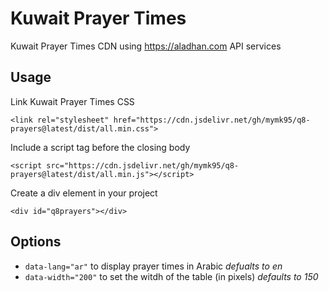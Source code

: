 # Kuwait Prayer Times
Kuwait Prayer Times CDN using https://aladhan.com API services

## Usage
Link Kuwait Prayer Times CSS

`<link rel="stylesheet" href="https://cdn.jsdelivr.net/gh/mymk95/q8-prayers@latest/dist/all.min.css">`

Include a script tag before the closing body

`<script src="https://cdn.jsdelivr.net/gh/mymk95/q8-prayers@latest/dist/all.min.js"></script>`

Create a div element in your project

`<div id="q8prayers"></div>`

## Options
- `data-lang="ar"` to display prayer times in Arabic *defualts to en*
- `data-width="200"` to set the witdh of the table (in pixels) *defaults to 150*
